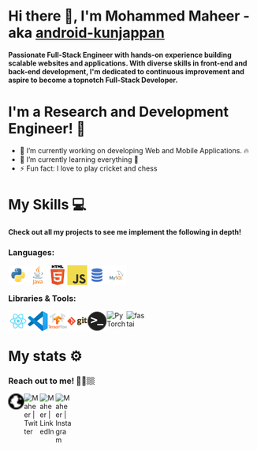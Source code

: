 
# Hi there 👋, I'm Mohammed Maheer - aka [android-kunjappan](https://android-kunjapppan.github.io/Mohammed-Maheer/)
**Passionate Full-Stack Engineer with hands-on experience building scalable websites and applications. With diverse
skills in front-end and back-end development, I'm dedicated to continuous improvement and aspire to become a topnotch Full-Stack Developer.**


# I'm a Research and Development Engineer! 🚀
- 🔭 I’m currently working on developing Web and Mobile Applications. 🔥
- 🌱 I’m currently learning everything 🤣
- ⚡ Fun fact: I love to play cricket and chess

# My Skills 💻

**Check out all my projects to see me implement the following in depth!**

### Languages:


<img align="left" alt="Python" width="40px" src="https://raw.githubusercontent.com/github/explore/80688e429a7d4ef2fca1e82350fe8e3517d3494d/topics/python/python.png" />
<img align="left" alt="Java" width="40px" src="https://raw.githubusercontent.com/github/explore/80688e429a7d4ef2fca1e82350fe8e3517d3494d/topics/java/java.png" />
<img align="left" alt="HTML5" width="40px" src="https://raw.githubusercontent.com/github/explore/80688e429a7d4ef2fca1e82350fe8e3517d3494d/topics/html/html.png" />
<img align="left" alt="JavaScript" width="40px" src="https://raw.githubusercontent.com/github/explore/80688e429a7d4ef2fca1e82350fe8e3517d3494d/topics/javascript/javascript.png" />
<img align="left" alt="SQL" width="40px" src="https://raw.githubusercontent.com/github/explore/80688e429a7d4ef2fca1e82350fe8e3517d3494d/topics/sql/sql.png" />
<img align="left" alt="MySQL" width="40px" src="https://raw.githubusercontent.com/github/explore/80688e429a7d4ef2fca1e82350fe8e3517d3494d/topics/mysql/mysql.png" />


<br />
<br />

### Libraries & Tools:
<img align="left" alt="React" width="40px" src="https://raw.githubusercontent.com/github/explore/80688e429a7d4ef2fca1e82350fe8e3517d3494d/topics/react/react.png" />
<img align="left" alt="Visual Studio Code" width="40px" src="https://raw.githubusercontent.com/github/explore/80688e429a7d4ef2fca1e82350fe8e3517d3494d/topics/visual-studio-code/visual-studio-code.png" />
<img align="left" alt="TensorFlow" width="40px" src="https://raw.githubusercontent.com/github/explore/80688e429a7d4ef2fca1e82350fe8e3517d3494d/topics/tensorflow/tensorflow.png" />
<img align="left" alt="Git - GitHub" width="40px" src="https://raw.githubusercontent.com/github/explore/80688e429a7d4ef2fca1e82350fe8e3517d3494d/topics/git/git.png" />
<img align="left" alt="Terminal" width="40px" src="https://raw.githubusercontent.com/github/explore/d92924b1d925bb134e308bd29c9de6c302ed3beb/topics/terminal/terminal.png" />
<img align="left" alt="PyTorch" width="40px" src="https://pytorch.org/assets/images/pytorch-logo.png" />
<img align="left" alt="fastai" width="40px" src="http://www.fast.ai/images/Fast.ai.png" />

<br/>
<br/>

# My stats ⚙️
<!--.![Maheer's github stats](https://github-readme-stats.vercel.app/api?username=android-kunjapppan&show_icons=true&theme=radical)-->

### Reach out to me! 🕺🏼🏼
[<img align="left" width="32px" src="https://raw.githubusercontent.com/iconic/open-iconic/master/svg/globe.svg" />](https://maheer23.github.io/)
[<img align="left" alt="Maheer | Twitter" width="32px" src="https://cdn.jsdelivr.net/npm/simple-icons@v3/icons/twitter.svg" />](https://twitter.com/maheer23)
[<img align="left" alt="Maheer | LinkedIn" width="32px" src="https://cdn.jsdelivr.net/npm/simple-icons@v3/icons/linkedin.svg" />](https://www.linkedin.com/in/maheer-mohammed/)
[<img align="left" alt="Maheer | Instagram" width="32px" src="https://cdn.jsdelivr.net/npm/simple-icons@v3/icons/instagram.svg" />](https://www.instagram.com/mohammed.maheer/)

<br />

